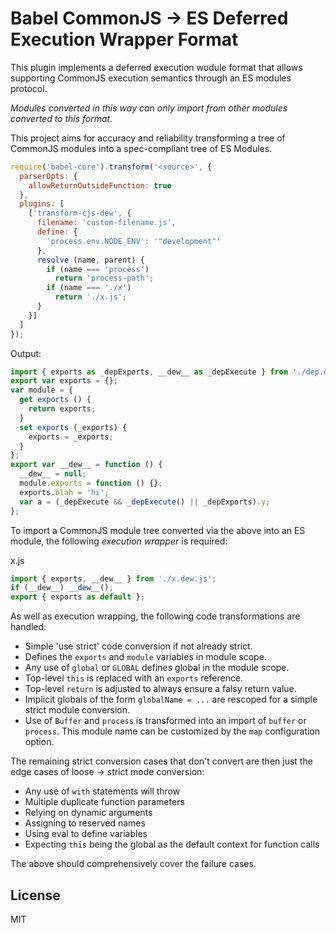 # Babel CommonJS -> ES Deferred Execution Wrapper Format

This plugin implements a deferred execution wodule format that allows supporting CommonJS execution semantics through an ES modules protocol.

_Modules converted in this way can only import from other modules converted to this format._

This project aims for accuracy and reliability transforming a tree of CommonJS modules into a spec-compliant tree of ES Modules.

```js
require('babel-core').transform('<source>', {
  parserOpts: {
    allowReturnOutsideFunction: true
  },
  plugins: [
    ['transform-cjs-dew', {
      filename: 'custom-filename.js',
      define: {
        'process.env.NODE_ENV': '"development"'
      },
      resolve (name, parent) {
        if (name === 'process')
          return 'process-path';
        if (name === './x')
          return './x.js';
      }
    }]
  ]
});
```

Output:

```js
import { exports as _depExports, __dew__ as _depExecute } from './dep.dew.js';
export var exports = {};
var module = {
  get exports () {
    return exports;
  }
  set exports (_exports) {
    exports = _exports;
  }
};
export var __dew__ = function () {
  __dew__ = null;
  module.exports = function () {};
  exports.blah = 'hi';
  var a = (_depExecute && _depExecute() || _depExports).y;
};
```

To import a CommonJS module tree converted via the above into an ES module, the following
_execution wrapper_ is required:

x.js
```js
import { exports, __dew__ } from './x.dew.js';
if (__dew__) __dew__();
export { exports as default };
```

As well as execution wrapping, the following code transformations are handled:
* Simple 'use strict' code conversion if not already strict.
* Defines the `exports` and `module` variables in module scope.
* Any use of `global` or `GLOBAL` defines global in the module scope.
* Top-level `this` is replaced with an `exports` reference.
* Top-level `return` is adjusted to always ensure a falsy return value.
* Implicit globals of the form `globalName = ...` are rescoped for a simple strict module conversion.
* Use of `Buffer` and `process` is transformed into an import of `buffer` or `process`. This module name can be customized by the `map` configuration option.

The remaining strict conversion cases that don't convert are then just the edge cases of loose -> strict mode conversion:
* Any use of `with` statements will throw
* Multiple duplicate function parameters
* Relying on dynamic arguments
* Assigning to reserved names
* Using eval to define variables
* Expecting `this` being the global as the default context for function calls

The above should comprehensively cover the failure cases.

## License

MIT
